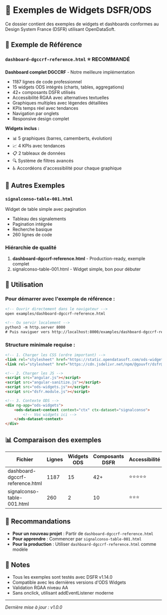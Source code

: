 # 📂 Exemples de Widgets DSFR/ODS

Ce dossier contient des exemples de widgets et dashboards conformes au Design System France (DSFR) utilisant OpenDataSoft.

## 🌟 Exemple de Référence

### `dashboard-dgccrf-reference.html` ⭐ RECOMMANDÉ
**Dashboard complet DGCCRF** - Notre meilleure implémentation
- 1187 lignes de code professionnel
- 15 widgets ODS intégrés (charts, tables, aggregations)
- 42+ composants DSFR utilisés
- Accessibilité RGAA avec alternatives textuelles
- Graphiques multiples avec légendes détaillées
- KPIs temps réel avec tendances
- Navigation par onglets
- Responsive design complet

**Widgets inclus :**
- 📊 5 graphiques (barres, camemberts, évolution)
- 📈 4 KPIs avec tendances
- 📋 2 tableaux de données
- 🔍 Système de filtres avancés
- ♿ Accordéons d'accessibilité pour chaque graphique

## 📁 Autres Exemples

### `signalconso-table-001.html`
Widget de table simple avec pagination
- Tableau des signalements
- Pagination intégrée
- Recherche basique
- 260 lignes de code

### Hiérarchie de qualité
1. **dashboard-dgccrf-reference.html** - Production-ready, exemple complet
2. signalconso-table-001.html - Widget simple, bon pour débuter

## 🚀 Utilisation

### Pour démarrer avec l'exemple de référence :
```html
<!-- Ouvrir directement dans le navigateur -->
open examples/dashboard-dgccrf-reference.html

<!-- Ou servir localement -->
python3 -m http.server 8000
# Puis naviguer vers http://localhost:8000/examples/dashboard-dgccrf-reference.html
```

### Structure minimale requise :
```html
<!-- 1. Charger les CSS (ordre important) -->
<link rel="stylesheet" href="https://static.opendatasoft.com/ods-widgets/latest-v2/ods-widgets.min.css">
<link rel="stylesheet" href="https://cdn.jsdelivr.net/npm/@gouvfr/dsfr@1.14.0/dist/dsfr.min.css">

<!-- 2. Charger les JS -->
<script src="angular.js"></script>
<script src="angular-sanitize.js"></script>
<script src="ods-widgets.js"></script>
<script src="dsfr.module.js"></script>

<!-- 3. Contexte ODS -->
<div ng-app="ods-widgets">
    <ods-dataset-context context="ctx" ctx-dataset="signalconso">
        <!-- Vos widgets ici -->
    </ods-dataset-context>
</div>
```

## 📊 Comparaison des exemples

| Fichier | Lignes | Widgets ODS | Composants DSFR | Accessibilité | Complexité |
|---------|--------|-------------|-----------------|---------------|------------|
| dashboard-dgccrf-reference.html | 1187 | 15 | 42+ | ⭐⭐⭐⭐⭐ | Avancée |
| signalconso-table-001.html | 260 | 2 | 10 | ⭐⭐⭐ | Simple |

## 🎯 Recommandations

- **Pour un nouveau projet** : Partir de `dashboard-dgccrf-reference.html`
- **Pour apprendre** : Commencer par `signalconso-table-001.html`
- **Pour la production** : Utiliser `dashboard-dgccrf-reference.html` comme modèle

## 📝 Notes

- Tous les exemples sont testés avec DSFR v1.14.0
- Compatible avec les dernières versions d'ODS Widgets
- Validation RGAA niveau AA
- Sans onclick, utilisant addEventListener moderne

---

*Dernière mise à jour : v1.0.0*
